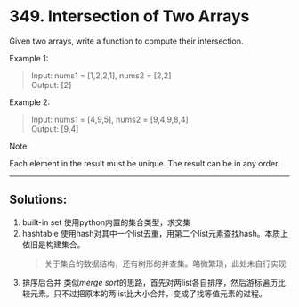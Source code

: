 # 349. Intersection of Two Arrays

Given two arrays, write a function to compute their intersection.

Example 1:

> Input: nums1 = [1,2,2,1], nums2 = [2,2]  
Output: [2]

Example 2:

> Input: nums1 = [4,9,5], nums2 = [9,4,9,8,4]  
Output: [9,4]

Note:

Each element in the result must be unique.
The result can be in any order.

---
## Solutions:
1. built-in set
使用python内置的集合类型，求交集
2. hashtable
使用hash对其中一个list去重，用第二个list元素查找hash。本质上依旧是构建集合。
    > 关于集合的数据结构，还有树形的并查集。略微繁琐，此处未自行实现
3. 排序后合并
类似*merge sort*的思路，首先对两list各自排序，然后游标遍历比较元素。只不过把原本的两list比大小合并，变成了找等值元素的过程。                                                               
